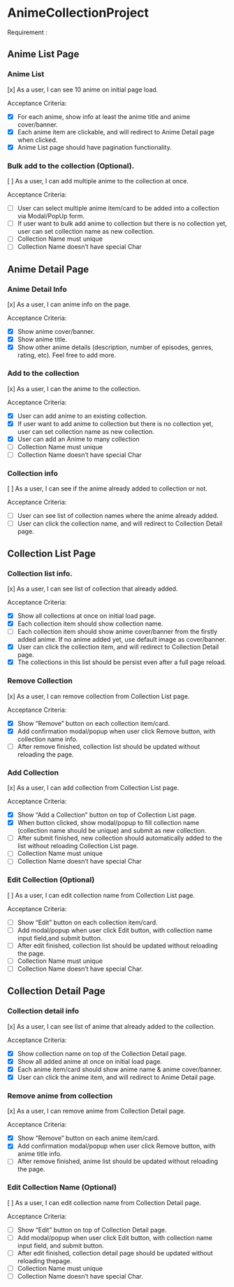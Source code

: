 # AnimeCollectionProject

Requirement :
## Anime List Page

### Anime List
[x] As a user, I can see 10 anime on initial page load.

Acceptance Criteria:
- [x] For each anime, show info at least the anime title and anime cover/banner.
- [x] Each anime item are clickable, and will redirect to Anime Detail page when clicked.
- [x] Anime List page should have pagination functionality.

### Bulk add to the collection (Optional).
[ ] As a user, I can add multiple anime to the collection at once.

Acceptance Criteria:
- [ ] User can select multiple anime item/card to be added into a collection via Modal/PopUp form.
- [ ] If user want to bulk add anime to collection but there is no collection yet, user can set collection name as new collection.
- [ ] Collection Name must unique
- [ ] Collection Name doesn’t have special Char

## Anime Detail Page

### Anime Detail Info
[x] As a user, I can anime info on the page.

Acceptance Criteria:
- [x] Show anime cover/banner.
- [x] Show anime title.
- [x] Show other anime details (description, number of episodes, genres, rating, etc). Feel free to add more.

### Add to the collection
[x] As a user, I can the anime to the collection.

Acceptance Criteria:
- [x] User can add anime to an existing collection.
- [x] If user want to add anime to collection but there is no collection yet, user can set collection name as new collection.
- [x] User can add an Anime to many collection
- [ ] Collection Name must unique
- [ ] Collection Name doesn’t have special Char

### Collection info

[ ] As a user, I can see if the anime already added to collection or not.

Acceptance Criteria:
- [ ] User can see list of collection names where the anime already added.
- [ ] User can click the collection name, and will redirect to Collection Detail page.

## Collection List Page

### Collection list info.
[x] As a user, I can see list of collection that already added.

Acceptance Criteria:
- [x] Show all collections at once on initial load page.
- [x] Each collection item should show collection name.
- [ ] Each collection item should show anime cover/banner from the firstly added anime. If no anime added yet, use default image as cover/banner.
- [x] User can click the collection item, and will redirect to Collection Detail page.
- [x] The collections in this list should be persist even after a full page reload.

### Remove Collection
[x] As a user, I can remove collection from Collection List page.

Acceptance Criteria:
- [x] Show “Remove” button on each collection item/card.
- [x] Add confirmation modal/popup when user click Remove button, with collection name info.
- [ ] After remove finished, collection list should be updated without reloading the page.

### Add Collection

[x] As a user, I can add collection from Collection List page.

Acceptance Criteria:
- [x] Show “Add a Collection” button on top of Collection List page.
- [x] When button clicked, show modal/popup to fill collection name (collection name should be unique) and submit as new collection.
- [ ] After submit finished, new collection should automatically added to the list without reloading Collection List page.
- [ ] Collection Name must unique
- [ ] Collection Name doesn’t have special Char

### Edit Collection (Optional)
[ ] As a user, I can edit collection name from Collection List page.

Acceptance Criteria:
- [ ] Show “Edit” button on each collection item/card.
- [ ] Add modal/popup when user click Edit button, with collection name input field,and submit button.
- [ ] After edit finished, collection list should be updated without reloading the page.
- [ ] Collection Name must unique
- [ ] Collection Name doesn’t have special Char.

## Collection Detail Page

### Collection detail info
[x] As a user, I can see list of anime that already added to the collection.

Acceptance Criteria:
- [x] Show collection name on top of the Collection Detail page.
- [x] Show all added anime at once on initial load page.
- [x] Each anime item/card should show anime name & anime cover/banner.
- [x] User can click the anime item, and will redirect to Anime Detail page.

### Remove anime from collection

[x] As a user, I can remove anime from Collection Detail page.

Acceptance Criteria:
- [x] Show “Remove” button on each anime item/card.
- [x] Add confirmation modal/popup when user click Remove button, with anime title info.
- [ ] After remove finished, anime list should be updated without reloading the page.

### Edit Collection Name (Optional)
[ ] As a user, I can edit collection name from Collection Detail page.

Acceptance Criteria:
- [ ] Show “Edit” button on top of Collection Detail page.
- [ ] Add modal/popup when user click Edit button, with collection name input field, and submit button.
- [ ] After edit finished, collection detail page should be updated without reloading thepage.
- [ ] Collection Name must unique
- [ ] Collection Name doesn’t have special Char.